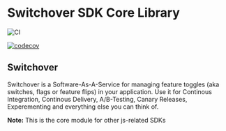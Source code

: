 # Switchover SDK Core Library

![CI](https://github.com/switchover-io/js-core/workflows/CI/badge.svg)

[![codecov](https://codecov.io/gh/switchover-io/js-core/branch/main/graph/badge.svg?token=tm31mHlRwo)](undefined)

## Switchover

Switchover is a Software-As-A-Service for managing feature toggles (aka switches, flags or feature flips) in your application. Use it for Continous Integration, Continous Delivery, A/B-Testing, Canary Releases, Experementing and everything else you can think of.

__Note:__
This is the core module for other js-related SDKs








